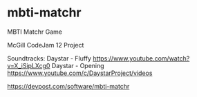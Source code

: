 # mbti-matchr
 MBTI Matchr Game
 
 McGill CodeJam 12 Project

Soundtracks:
Daystar - Fluffy https://www.youtube.com/watch?v=X_iSipLXcg0
Daystar - Opening https://www.youtube.com/c/DaystarProject/videos

https://devpost.com/software/mbti-matchr
